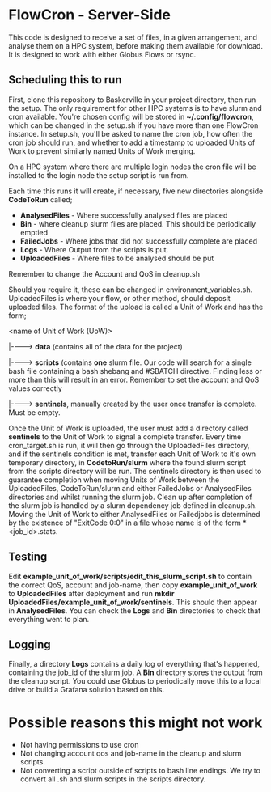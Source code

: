 # FlowCron - Server-Side

This code is designed to receive a set of files, in a given arrangement, and analyse them on a HPC system, before making them available for download. It is designed to work with either Globus Flows or rsync.

## Scheduling this to run

First, clone this repository to Baskerville in your project directory, then run the setup. The only requirement for other HPC systems is to have slurm and cron available. You're chosen config will be stored in **~/.config/flowcron**, which can be changed in the setup.sh if you have more than one FlowCron instance. In setup.sh, you'll be asked to name the cron job, how often the cron job should run, and whether to add a timestamp to uploaded Units of Work to prevent similarly named Units of Work merging.

On a HPC system where there are multiple login nodes the cron file will be installed to the login node the setup script is run from.

Each time this runs it will create, if necessary, five new directories alongside **CodeToRun** called;

+ **AnalysedFiles** - Where successfully analysed files are placed
+ **Bin** - where cleanup slurm files are placed. This should be periodically emptied
+ **FailedJobs** - Where jobs that did not successfully complete are placed
+ **Logs** - Where Output from the scripts is put.
+ **UploadedFiles** - Where files to be analysed should be put

Remember to change the Account and QoS in cleanup.sh

Should you require it, these can be changed in environment_variables.sh. UploadedFiles is where your flow, or other method, should deposit uploaded files. The format of the upload is called a Unit of Work and has the form;

<name of Unit of Work (UoW)> 

|----> **data** (contains all of the data for the project)

|----> **scripts** (contains **one** slurm file. Our code will search for a single bash file containing a bash shebang and #SBATCH directive. Finding less or more than this will result in an error. Remember to set the account and QoS values correctly

|----> **sentinels**, manually created by the user once transfer is complete. Must be empty.

Once the Unit of Work is uploaded, the user must add a directory called **sentinels** to the Unit of Work to signal a complete transfer. Every time cron_target.sh is run, it will then go through the UploadedFiles directory, and if the sentinels condition is met, transfer each Unit of Work to it's own temporary directory, in **CodetoRun/slurm** where the found slurm script from the scripts directory will be run. The sentinels directory is then used to guarantee completion when moving Units of Work between the UploadedFiles, CodeToRun/slurm and either FailedJobs or AnalysedFiles directories and whilst running the slurm job. Clean up after completion of the slurm job is handled by a slurm dependency job defined in cleanup.sh. Moving the Unit of Work to either AnalysedFiles or Failedjobs is determined by the existence of "ExitCode 0:0" in a file whose name is of the form \*<job_id>.stats. 

## Testing

Edit **example_unit_of_work/scripts/edit_this_slurm_script.sh** to contain the correct QoS, account and job-name, then copy **example_unit_of_work** to **UploadedFiles** after deployment and run **mkdir UploadedFiles/example_unit_of_work/sentinels**. This should then appear in **AnalysedFiles**. You can check the **Logs** and **Bin** directories to check that everything went to plan.

## Logging

Finally, a directory **Logs** contains a daily log of everything that's happened, containing the job_id of the slurm job.  A **Bin** directory stores the output from the cleanup script. You could use Globus to periodically move this to a local drive or build a Grafana solution based on this.

# Possible reasons this might not work

+ Not having permissions to use cron
+ Not changing account qos and job-name in the cleanup and slurm scripts.
+ Not converting a script outside of scripts to bash line endings. We try to convert all .sh and slurm scripts in the scripts directory.
